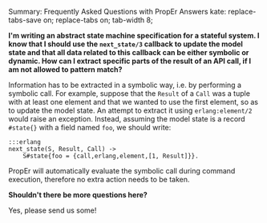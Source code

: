 Summary: Frequently Asked Questions with PropEr Answers
kate: replace-tabs-save on; replace-tabs on; tab-width 8;

**I'm writing an abstract state machine specification for a stateful system.
I know that I should use the `next_state/3` callback to update the model
state and that all data related to this callback can be either symbolic or
dynamic. How can I extract specific parts of the result of an API call, if
I am not allowed to pattern match?**

Information has to be extracted in a symbolic way, i.e. by performing a symbolic
call. For example, suppose that the `Result` of a `Call` was a tuple with at
least one element and that we wanted to use the first element, so as to update
the model state. An attempt to extract it using `erlang:element/2` would raise
an exception. Instead, assuming the model state is a record `#state{}` with a
field named `foo`, we should write:

    :::erlang
    next_state(S, Result, Call) ->
        S#state{foo = {call,erlang,element,[1, Result]}}.

PropEr will automatically evaluate the symbolic call during command
execution, therefore no extra action needs to be taken.

**Shouldn't there be more questions here?**

Yes, please send us some!
